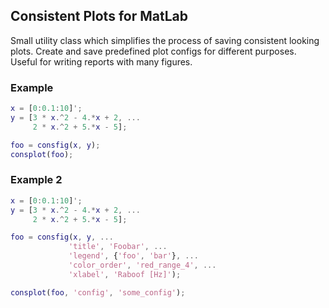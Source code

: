 Consistent Plots for MatLab
--------
Small utility class which simplifies the process of
saving consistent looking plots. Create and save predefined
plot configs for different purposes. Useful for writing reports
with many figures.

### Example
```Matlab
x = [0:0.1:10]';
y = [3 * x.^2 - 4.*x + 2, ...
     2 * x.^2 + 5.*x - 5];

foo = consfig(x, y);
consplot(foo);
```

### Example 2
```Matlab
x = [0:0.1:10]';
y = [3 * x.^2 - 4.*x + 2, ...
     2 * x.^2 + 5.*x - 5];

foo = consfig(x, y, ...
             'title', 'Foobar', ...
             'legend', {'foo', 'bar'}, ...
             'color_order', 'red_range_4', ...
             'xlabel', 'Raboof [Hz]');

consplot(foo, 'config', 'some_config');
```
